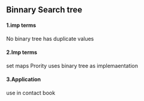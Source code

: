 ## Binnary Search tree
#### 1.imp terms
No binary tree has duplicate values
#### 2.Imp terms
set maps Prority uses binary tree as implemaentation
#### 3.Application 
use in contact book